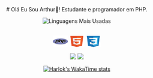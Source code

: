 <div align="center">
# Olá Eu Sou Arthur👋! Estudante e programador em PHP.


![Linguagens Mais Usadas](https://github-readme-stats.vercel.app/api/top-langs/?username=Arthur-Prates&layout=compact)
</div>
<div  align="center"> 
  <div style="display: inline_block"><br>
  <img align="center" alt="PHP" height="30" width="40" src="https://raw.githubusercontent.com/devicons/devicon/master/icons/php/php-original.svg">
  <img align="center" alt="HTML" height="30" width="40" src="https://raw.githubusercontent.com/devicons/devicon/master/icons/html5/html5-original.svg">
  <img align="center" alt="CSS" height="30" width="40" src="https://raw.githubusercontent.com/devicons/devicon/master/icons/css3/css3-original.svg">
 
    
</div>
  <br> <a href="https://www.instagram.com/arthur_pr0708/" target="_blank"><img src="https://img.shields.io/badge/-Instagram-%23E4405F?style=for-the-badge&logo=instagram&logoColor=white" target="_blank"></a>
  <a href="https://www.linkedin.com/in/arthur-prates-54a5a022a?utm_source=share&utm_campaign=share_via&utm_content=profile&utm_medium=ios_app" target="_blank"><img src="https://img.shields.io/badge/-LinkedIn-%230077B5?style=for-the-badge&logo=linkedin&logoColor=white" target="_blank"></a> 

 [![Harlok's WakaTime stats](https://github-readme-stats.vercel.app/api/wakatime?username=Arthur-Prates)](https://github.com/anuraghazra/github-readme-stats)
</div>

